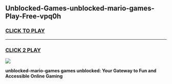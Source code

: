 
## Unblocked-Games-unblocked-mario-games-Play-Free-vpq0h
<h3>
<a href="https://premium76.site?title=unblocked-mario-games&ref=15A">CLICK TO PLAY</a></h3>
<hr>

<h3>
<a href="https://premium76.site?title=unblocked-mario-games&ref=15A">CLICK 2 PLAY</a>
  
</h3>

<a href="https://premium76.site?title=unblocked-mario-games&ref=15A"><img src="https://clearcache.store/games.png"></a>


**unblocked-mario-games games unblocked: Your Gateway to Fun and Accessible Online Gaming**
